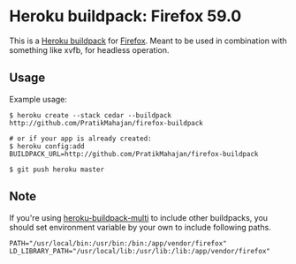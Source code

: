 Heroku buildpack: Firefox 59.0
================================

This is a [Heroku buildpack](http://devcenter.heroku.com/articles/buildpacks) for [Firefox](http://www.mozilla.org/en-US/firefox/new/). Meant to be used in combination with something like xvfb, for headless operation.

Usage
-----

Example usage:

```shell
$ heroku create --stack cedar --buildpack http://github.com/PratikMahajan/firefox-buildpack

# or if your app is already created:
$ heroku config:add BUILDPACK_URL=http://github.com/PratikMahajan/firefox-buildpack

$ git push heroku master
```

Note
-----

If you're using [heroku-buildpack-multi](https://github.com/ddollar/heroku-buildpack-multi) to include other buildpacks, you should set environment variable by your own to include following paths.

    PATH="/usr/local/bin:/usr/bin:/bin:/app/vendor/firefox"
    LD_LIBRARY_PATH="/usr/local/lib:/usr/lib:/lib:/app/vendor/firefox"
